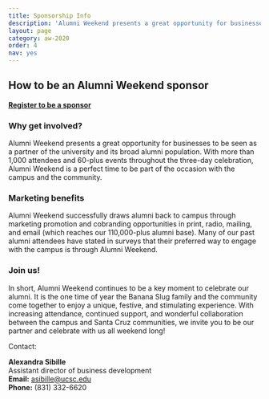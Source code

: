 ```yaml
---
title: Sponsorship Info
description: 'Alumni Weekend presents a great opportunity for businesses to be seen as a partner of the university and its broad alumni population.'
layout: page
category: aw-2020
order: 4
nav: yes
---
```


## How to be an Alumni Weekend sponsor

**[Register to be a sponsor](https://secure.ucsc.edu/s/1069/bp18/interior.aspx?sid=1069&gid=1001&pgid=3959&cid=7946)**


### Why get involved?

Alumni Weekend presents a great opportunity for businesses to be seen as a partner of the university and its broad alumni population. With more than 1,000 attendees and 60-plus events throughout the three-day celebration, Alumni Weekend is a perfect time to be part of the occasion with the campus and the community. 

### Marketing benefits

Alumni Weekend successfully draws alumni back to campus through marketing promotion and cobranding opportunities in print, radio, mailing, and email (which reaches our 110,000-plus alumni base). Many of our past alumni attendees have stated in surveys that their preferred way to engage with the campus is through Alumni Weekend. 

### Join us!

In short, Alumni Weekend continues to be a key moment to celebrate our alumni. It is the one time of year the Banana Slug family and the community come together to enjoy a unique, festive, and stimulating experience. With increasing attendance, continued support, and wonderful collaboration between the campus and Santa Cruz communities, we invite you to be our partner and celebrate with us all weekend long!


Contact:

**Alexandra Sibille**<br/>
Assistant director of business development<br/>
**Email:** [asibille@ucsc.edu](mailto:asibille@ucsc.edu)<br/>
**Phone:** (831) 332-6620<br/>
